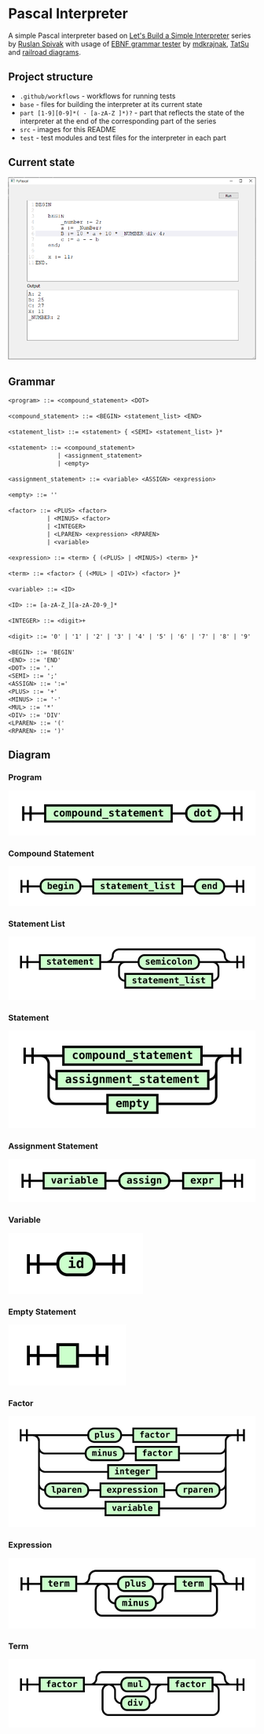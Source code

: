 # Pascal Interpreter

A simple Pascal interpreter based on [Let's Build a Simple Interpreter](https://github.com/rspivak/lsbasi) series by [Ruslan Spivak](https://github.com/rspivak/) with usage of [EBNF grammar tester](https://mdkrajnak.github.io/ebnftest/) by [mdkrajnak](https://github.com/mdkrajnak/), [TatSu](https://github.com/neogeny/TatSu) and [railroad diagrams](https://github.com/tabatkins/railroad-diagrams).

## Project structure

- `.github/workflows` - workflows for running tests
- `base` - files for building the interpreter at its current state
- `part [1-9][0-9]*( - [a-zA-Z ]*)?` - part that reflects the state of the interpreter at the end of the corresponding part of the series
- `src` - images for this README
- `test` - test modules and test files for the interpreter in each part

## Current state

![img.png](src/img.png)

## Grammar

```ebnf
<program> ::= <compound_statement> <DOT>

<compound_statement> ::= <BEGIN> <statement_list> <END>

<statement_list> ::= <statement> { <SEMI> <statement_list> }*

<statement> ::= <compound_statement>
              | <assignment_statement>
              | <empty>

<assignment_statement> ::= <variable> <ASSIGN> <expression>

<empty> ::= ''

<factor> ::= <PLUS> <factor>
           | <MINUS> <factor>
           | <INTEGER>
           | <LPAREN> <expression> <RPAREN>
           | <variable>

<expression> ::= <term> { (<PLUS> | <MINUS>) <term> }*

<term> ::= <factor> { (<MUL> | <DIV>) <factor> }*

<variable> ::= <ID>

<ID> ::= [a-zA-Z_][a-zA-Z0-9_]*

<INTEGER> ::= <digit>+

<digit> ::= '0' | '1' | '2' | '3' | '4' | '5' | '6' | '7' | '8' | '9'

<BEGIN> ::= 'BEGIN'
<END> ::= 'END'
<DOT> ::= '.'
<SEMI> ::= ';'
<ASSIGN> ::= ':='
<PLUS> ::= '+'
<MINUS> ::= '-'
<MUL> ::= '*'
<DIV> ::= 'DIV'
<LPAREN> ::= '('
<RPAREN> ::= ')'

```

## Diagram

### Program

![](src/diagram1.svg)

### Compound Statement

![](src/diagram2.svg)

### Statement List

![](src/diagram3.svg)

### Statement

![](src/diagram4.svg)

### Assignment Statement

![](src/diagram5.svg)

### Variable

![](src/diagram6.svg)

### Empty Statement

![](src/diagram7.svg)

### Factor

![](src/diagram8.svg)

### Expression

![](src/diagram9.svg)

### Term

![](src/diagram10.svg)
